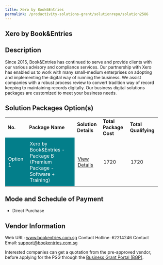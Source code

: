 ```yaml
---
title: Xero by Book&Entries
permalink: /productivity-solutions-grant/solutionrepo/solution2586
---
```


## Xero by Book&Entries

## Description

Since 2015, Book&Entries has continued to serve and provide clients with our various advisory and compliance services.  Our partnership with Xero has enabled us to work with many small-medium enterprises on adopting and implementing the digital way of running the business.  We assist companies with a robust process review to convert tradition way of record keeping to maintaining records digitally.  Our business digital solutions packages are customized to meet your business needs.

## Solution Packages Option(s)

<table>
<tr>
<td><b>No.</b></td>
<td><b>Package Name</b></td>
<td><b>Solution Details</b></td>
<td><b>Total Package Cost</b></td>
<td><b>Total Qualifying</b></td>
</tr>
<tr>
<td style='padding: 10px; background-color: #037E8A; color: #FFFFFF;'>Option 1</td>
<td style='padding: 10px; background-color: #037E8A; color: #FFFFFF;'>Xero by Book&Entries - Package B (Premium Package - Software + Training)</td>
<td style='padding: 10px;'><a href='https://www.gobusiness.gov.sg/images/psg/BookEntries_20210235_Desensitised_Annex_3_Part_2.pdf' target='_blank'>View Details</a></td>
<td style='padding: 10px;'>1720</td>
<td style='padding: 10px;'>1720</td>
</tr>
</table>

## Mode and Schedule of Payment

 - Direct Purchase

## Vendor Information

 Web URL: www.bookentries.com.sg 
Contact Hotline: 62214246 
Contact Email: support@bookentries.com.sg 


Interested companies can get a quotation from the pre-approved vendor, before applying for the PSG through the <a href='https://www.businessgrants.gov.sg/'>Business Grant Portal (BGP)</a>.

<script src="/jquery/resize-tables.js"></script>
